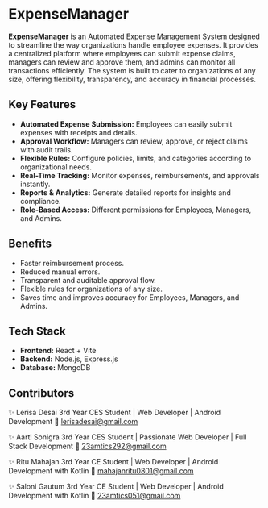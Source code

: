 # ExpenseManager

**ExpenseManager** is an Automated Expense Management System designed to streamline the way organizations handle employee expenses. It provides a centralized platform where employees can submit expense claims, managers can review and approve them, and admins can monitor all transactions efficiently. The system is built to cater to organizations of any size, offering flexibility, transparency, and accuracy in financial processes.

## Key Features

- **Automated Expense Submission:** Employees can easily submit expenses with receipts and details.
- **Approval Workflow:** Managers can review, approve, or reject claims with audit trails.
- **Flexible Rules:** Configure policies, limits, and categories according to organizational needs.
- **Real-Time Tracking:** Monitor expenses, reimbursements, and approvals instantly.
- **Reports & Analytics:** Generate detailed reports for insights and compliance.
- **Role-Based Access:** Different permissions for Employees, Managers, and Admins.

## Benefits

- Faster reimbursement process.
- Reduced manual errors.
- Transparent and auditable approval flow.
- Flexible rules for organizations of any size.
- Saves time and improves accuracy for Employees, Managers, and Admins.


## Tech Stack

- **Frontend:** React + Vite  
- **Backend:** Node.js, Express.js  
- **Database:** MongoDB  

## Contributors

✨ Lerisa Desai
3rd Year CES Student | Web Developer | Android Development
📧 lerisadesai@gmail.com

✨ Aarti Sonigra
3rd Year CES Student | Passionate Web Developer | Full Stack Development
📧 23amtics292@gmail.com

✨ Ritu Mahajan
3rd Year CE Student | Web Developer | Android Development with Kotlin
📧 mahajanritu0801@gmail.com

✨ Saloni Gautum
3rd Year CE Student | Web Developer | Android Development with Kotlin
📧 23amtics051@gmail.com

   
